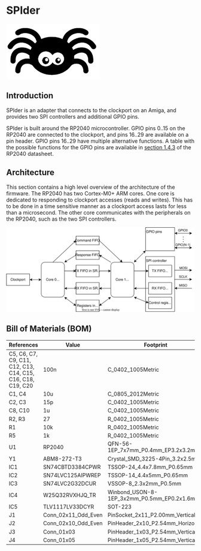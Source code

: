# SPIder

<img alt="SPIder logo" src="Docs/spider-logo.png" width="250px"/>

## Introduction

SPIder is an adapter that connects to the clockport on an Amiga, and provides
two SPI controllers and additional GPIO pins.

SPIder is built around the RP2040 microcontroller. GPIO pins 0..15 on the RP2040
are connected to the clockport, and pins 16..29 are available on a pin header.
GPIO pins 16..29 have multiple alternative functions. A table with the possible
functions for the GPIO pins are available in
[section 1.4.3](https://datasheets.raspberrypi.com/rp2040/rp2040-datasheet.pdf#page=13)
of the RP2040 datasheet.

## Architecture

This section contains a high level overview of the architecture of the firmware.
The RP2040 has two Cortex-M0+ ARM cores. One core is dedicated to responding to
clockport accesses (reads and writes). This has to be done in a time sensitive
manner as a clockport access lasts for less than a microsecond. The other core
communicates with the peripherals on the RP2040, such as the two SPI
controllers.

![Architecture](Docs/architecture.drawio.svg)

## Bill of Materials (BOM)

| References | Value | Footprint | Quantity | JLCPCB |
|------------|-------|-----------|----------|--------|
| C5, C6, C7, C9, C11, C12, C13, C14, C15, C16, C18, C19, C20 | 100n | C_0402_1005Metric | 13 | [C1525](https://jlcpcb.com/partdetail/1877-CL05B104KO5NNNC/C1525) |
| C1, C4 | 10u | C_0805_2012Metric | 2 | [C15850](https://jlcpcb.com/partdetail/16532-CL21A106KAYNNNE/C15850) |
| C2, C3 | 15p | C_0402_1005Metric | 2 | [C1548](https://jlcpcb.com/partdetail/1900-0402CG150J500NT/C1548) |
| C8, C10 | 1u | C_0402_1005Metric | 2 | [C52923](https://jlcpcb.com/partdetail/53938-CL05A105KA5NQNC/C52923) |
| R2, R3 | 27 | R_0402_1005Metric | 2 | [C25105](https://jlcpcb.com/partdetail/25848-0402WGF330JTCE/C25105) |
| R1 | 10k | R_0402_1005Metric | 1 | [C25744](https://jlcpcb.com/partdetail/26487-0402WGF1002TCE/C25744) |
| R5 | 1k | R_0402_1005Metric | 1 | [C11702](https://jlcpcb.com/partdetail/12256-0402WGF1001TCE/C11702) |
| U1 | RP2040 | QFN-56-1EP_7x7mm_P0.4mm_EP3.2x3.2mm | 1 | [C2040](https://jlcpcb.com/partdetail/RaspberryPi-RP2040/C2040) |
| Y1 | ABM8-272-T3 | Crystal_SMD_3225-4Pin_3.2x2.5mm | 1 | [C20625731](https://jlcpcb.com/partdetail/AbraconLlc-ABM8_272T3/C20625731) |
| IC1 | SN74CBTD3384CPWR | TSSOP-24_4.4x7.8mm_P0.65mm | 1 | [C484747](https://jlcpcb.com/partdetail/TexasInstruments-SN74CBTD3384CPWR/C484747) |
| IC2 | SN74LVC125AIPWREP | TSSOP-14_4.4x5mm_P0.65mm | 1 | [C7813](https://jlcpcb.com/partdetail/TexasInstruments-SN74LVC125APWR/C7813) |
| IC3 | SN74LVC2G32DCUR | VSSOP-8_2.3x2mm_P0.5mm | 1 | [C91874](https://jlcpcb.com/partdetail/TexasInstruments-SN74LVC2G32DCUR/C91874) |
| IC4 | W25Q32RVXHJQ_TR | Winbond_USON-8-1EP_3x2mm_P0.5mm_EP0.2x1.6mm | 1 | [C5258281](https://jlcpcb.com/partdetail/Zetta-ZD25WQ32CEIGR/C5258281) |
| IC5 | TLV1117LV33DCYR | SOT-223 | 1 | [C15578](https://jlcpcb.com/partdetail/TexasInstruments-TLV1117LV33DCYR/C15578) |
| J1 | Conn_02x11_Odd_Even | PinSocket_2x11_P2.00mm_Vertical | 1 | |
| J2 | Conn_02x10_Odd_Even | PinHeader_2x10_P2.54mm_Horizontal | 1 | |
| J3 | Conn_01x03 | PinHeader_1x03_P2.54mm_Vertical | 1 | |
| J4 | Conn_01x05 | PinHeader_1x05_P2.54mm_Vertical | 1 | |

